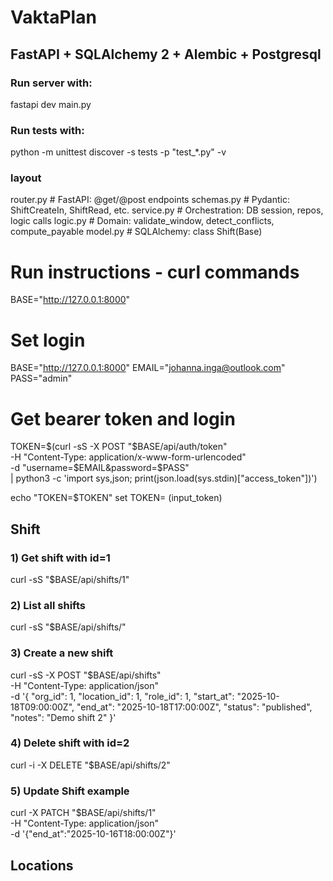 # VaktaPlan
## FastAPI + SQLAlchemy 2 + Alembic + Postgresql

### Run server with:
fastapi dev main.py

### Run tests with:
python -m unittest discover -s tests -p "test_*.py" -v

### layout
router.py        # FastAPI: @get/@post endpoints
schemas.py       # Pydantic: ShiftCreateIn, ShiftRead, etc.
service.py       # Orchestration: DB session, repos, logic calls
logic.py         # Domain: validate_window, detect_conflicts, compute_payable
model.py         # SQLAlchemy: class Shift(Base)

# Run instructions - curl commands
BASE="http://127.0.0.1:8000"

# Set login
BASE="http://127.0.0.1:8000"
EMAIL="johanna.inga@outlook.com"
PASS="admin"

# Get bearer token and login
TOKEN=$(curl -sS -X POST "$BASE/api/auth/token" \
  -H "Content-Type: application/x-www-form-urlencoded" \
  -d "username=$EMAIL&password=$PASS" \
  | python3 -c 'import sys,json; print(json.load(sys.stdin)["access_token"])')

echo "TOKEN=$TOKEN"
set TOKEN= (input_token)


## Shift
### 1) Get shift with id=1
curl -sS "$BASE/api/shifts/1"

### 2) List all shifts
curl -sS "$BASE/api/shifts/"

### 3) Create a new shift
curl -sS -X POST "$BASE/api/shifts" \
  -H "Content-Type: application/json" \
  -d '{
    "org_id": 1,
    "location_id": 1,
    "role_id": 1,
    "start_at": "2025-10-18T09:00:00Z",
    "end_at":   "2025-10-18T17:00:00Z",
    "status": "published",
    "notes": "Demo shift 2"
  }'

### 4) Delete shift with id=2
curl -i -X DELETE "$BASE/api/shifts/2"

### 5) Update Shift example
curl -X PATCH "$BASE/api/shifts/1" \
  -H "Content-Type: application/json" \
  -d '{"end_at":"2025-10-16T18:00:00Z"}'

## Locations

